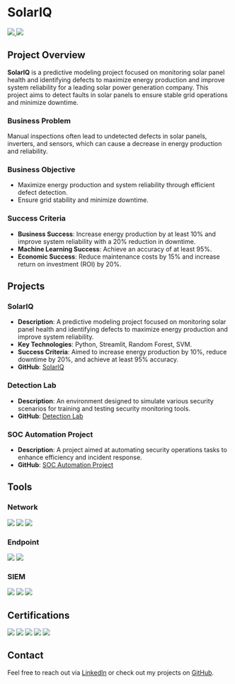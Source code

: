 # SolarIQ

<a href="https://www.linkedin.com/in/rasheeque-ahammed-raheem-aa777325a">
    <img src="https://img.shields.io/badge/-LinkedIn-0072b1?&style=for-the-badge&logo=linkedin&logoColor=white" />
</a>
<a href="https://github.com/Rasheequeahammed">
    <img src="https://img.shields.io/badge/-GitHub-000000?&style=for-the-badge&logo=github&logoColor=white" />
</a>

## Project Overview

**SolarIQ** is a predictive modeling project focused on monitoring solar panel health and identifying defects to maximize energy production and improve system reliability for a leading solar power generation company. This project aims to detect faults in solar panels to ensure stable grid operations and minimize downtime.

### Business Problem
Manual inspections often lead to undetected defects in solar panels, inverters, and sensors, which can cause a decrease in energy production and reliability.

### Business Objective
- Maximize energy production and system reliability through efficient defect detection.
- Ensure grid stability and minimize downtime.

### Success Criteria
- **Business Success**: Increase energy production by at least 10% and improve system reliability with a 20% reduction in downtime.
- **Machine Learning Success**: Achieve an accuracy of at least 95%.
- **Economic Success**: Reduce maintenance costs by 15% and increase return on investment (ROI) by 20%.



## Projects

### SolarIQ
- **Description**: A predictive modeling project focused on monitoring solar panel health and identifying defects to maximize energy production and improve system reliability.
- **Key Technologies**: Python, Streamlit, Random Forest, SVM.
- **Success Criteria**: Aimed to increase energy production by 10%, reduce downtime by 20%, and achieve at least 95% accuracy.
- **GitHub**: [SolarIQ](https://github.com/Rasheequeahammed/SolarIQ)

### Detection Lab
- **Description**: An environment designed to simulate various security scenarios for training and testing security monitoring tools.
- **GitHub**: [Detection Lab](https://github.com/Rasheequeahammed/DetectionLab)

### SOC Automation Project
- **Description**: A project aimed at automating security operations tasks to enhance efficiency and incident response.
- **GitHub**: [SOC Automation Project](https://github.com/Rasheequeahammed/SOCAutomation)

## Tools

### Network
<div>
    <img src="https://img.shields.io/badge/-Wireshark-1679A7?&style=for-the-badge&logo=Wireshark&logoColor=white" />
    <img src="https://img.shields.io/badge/-Suricata-EF3B2D?&style=for-the-badge&logo=Suricata&logoColor=white" />
    <img src="https://img.shields.io/badge/-Zeek-777BB4?&style=for-the-badge&logo=Zeek&logoColor=white" />
</div>

### Endpoint
<div>
    <img src="https://img.shields.io/badge/-Microsoft_Defender_for_Endpoint-00A4EF?&style=for-the-badge&logo=Microsoft&logoColor=white" />
    <img src="https://img.shields.io/badge/-Velociraptor-4B275F?&style=for-the-badge&logo=Velociraptor&logoColor=white" />
</div>

### SIEM
<div>
    <img src="https://img.shields.io/badge/-Microsoft_Sentinel-0078D4?&style=for-the-badge&logo=Microsoft&logoColor=white" />
    <img src="https://img.shields.io/badge/-Splunk-000000?&style=for-the-badge&logo=Splunk&logoColor=white" />
    <img src="https://img.shields.io/badge/-Elastic-005571?&style=for-the-badge&logo=Elastic&logoColor=white" />
</div>

## Certifications
<div>
    <img src="https://img.shields.io/badge/-Security%2B-FF0000?&style=for-the-badge&logo=CompTIA&logoColor=white" />
    <img src="https://img.shields.io/badge/-Network%2B-007ACC?&style=for-the-badge&logo=CompTIA&logoColor=white" />
    <img src="https://img.shields.io/badge/-A%2B-4D4D4D?&style=for-the-badge&logo=CompTIA&logoColor=white" />
    <img src="https://img.shields.io/badge/-CDSA-006400?&style=for-the-badge&logoColor=white" />
    <img src="https://img.shields.io/badge/-CCD-000080?&style=for-the-badge&logoColor=white" />
</div>

## Contact

Feel free to reach out via [LinkedIn](https://www.linkedin.com/in/rasheeque-ahammed-raheem-aa777325a) or check out my projects on [GitHub](https://github.com/Rasheequeahammed).
